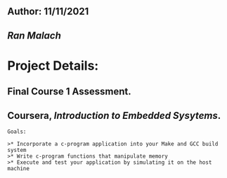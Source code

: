 
  ##  Author:       11/11/2021
  ##  ***Ran Malach***

  #  Project Details:
  ##  Final Course 1 Assessment.
  ##  Coursera, *Introduction to Embedded Sysytems*.
    
    Goals:
    
    >* Incorporate a c-program application into your Make and GCC build system
    >* Write c-program functions that manipulate memory
    >* Execute and test your application by simulating it on the host machine


 
